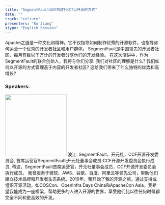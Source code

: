 ```yaml
---
title: "SegmentFault如何构建社区?以开源的方式"
date: "" 
track: "culture"
presenters: "Bo Jiang"
stype: "English Session"
---
```

Apache之道是一种文化和精神，它不仅指导如何制作优秀的开源软件，也指导如何运营一个优秀的开发者社区和用户群体。
SegmentFault是中国领先的开发者社区，每月有数以千万计的开发者分享他们的开发经验。
在这次演讲中，作为SegmentFault的联合创始人，我将与你们分享:
我们对社区的理解是什么?
我们如何以开源的方式管理基于内容的开发者社区?
这给我们带来了什么独特的优势和高增长?
 ### Speakers: 
 <img src="images/speaker/1171.png" width="200" />
 波江: SegmentFault，开元社，CCF开源开发委员会, 首席运营官SegmentFault;开元社董事会成员;CCF开源开发委员会执行成员, 蒋波，SegmentFault首席运营官，开元社董事会成员，CCF开源开发委员会执行成员。
我曾服务于微软、AWS、谷歌、百度、阿里云等领先公司，帮助他们建立技术品牌和开发者生态系统。2019年，我开始了我的开源之旅，通过支持或组织开源活动，如COSCon、OpenInfra Days China和ApacheCon Asia。我希望我能成为一座桥梁，帮助更多的人进入开源的世界，享受他们比以往任何时候都完全不同和更高效的开发。
 
